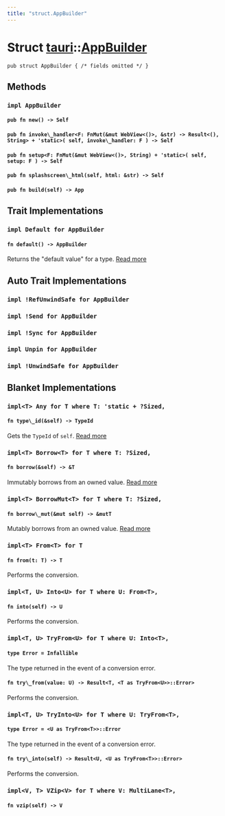 ```yaml
---
title: "struct.AppBuilder"
---
```


# Struct [tauri](/docs/api/rust/tauri/index.html)::​[AppBuilder](/docs/api/rust/tauri/)

    pub struct AppBuilder { /* fields omitted */ }

## Methods

### `impl AppBuilder`

#### `pub fn new() -> Self`

#### `pub fn invoke\_handler<F: FnMut(&mut WebView<()>, &str) -> Result<(), String> + 'static>( self, invoke\_handler: F ) -> Self`

#### `pub fn setup<F: FnMut(&mut WebView<()>, String) + 'static>( self, setup: F ) -> Self`

#### `pub fn splashscreen\_html(self, html: &str) -> Self`

#### `pub fn build(self) -> App`

## Trait Implementations

### `impl Default for AppBuilder`

#### `fn default() -> AppBuilder`

Returns the "default value" for a type. [Read more](https://doc.rust-lang.org/nightly/core/default/trait.Default.html#tymethod.default)

## Auto Trait Implementations

### `impl !RefUnwindSafe for AppBuilder`

### `impl !Send for AppBuilder`

### `impl !Sync for AppBuilder`

### `impl Unpin for AppBuilder`

### `impl !UnwindSafe for AppBuilder`

## Blanket Implementations

### `impl<T> Any for T where T: 'static + ?Sized,`

#### `fn type\_id(&self) -> TypeId`

Gets the `TypeId` of `self`. [Read more](https://doc.rust-lang.org/nightly/core/any/trait.Any.html#tymethod.type\_id)

### `impl<T> Borrow<T> for T where T: ?Sized,`

#### `fn borrow(&self) -> &T`

Immutably borrows from an owned value. [Read more](https://doc.rust-lang.org/nightly/core/borrow/trait.Borrow.html#tymethod.borrow)

### `impl<T> BorrowMut<T> for T where T: ?Sized,`

#### `fn borrow\_mut(&mut self) -> &mutT`

Mutably borrows from an owned value. [Read more](https://doc.rust-lang.org/nightly/core/borrow/trait.BorrowMut.html#tymethod.borrow\_mut)

### `impl<T> From<T> for T`

#### `fn from(t: T) -> T`

Performs the conversion.

### `impl<T, U> Into<U> for T where U: From<T>,`

#### `fn into(self) -> U`

Performs the conversion.

### `impl<T, U> TryFrom<U> for T where U: Into<T>,`

#### `type Error = Infallible`

The type returned in the event of a conversion error.

#### `fn try\_from(value: U) -> Result<T, <T as TryFrom<U>>::Error>`

Performs the conversion.

### `impl<T, U> TryInto<U> for T where U: TryFrom<T>,`

#### `type Error = <U as TryFrom<T>>::Error`

The type returned in the event of a conversion error.

#### `fn try\_into(self) -> Result<U, <U as TryFrom<T>>::Error>`

Performs the conversion.

### `impl<V, T> VZip<V> for T where V: MultiLane<T>,`

#### `fn vzip(self) -> V`

      